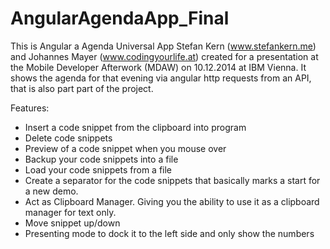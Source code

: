 AngularAgendaApp_Final
======================

This is Angular a Agenda Universal App Stefan Kern (www.stefankern.me)  and Johannes Mayer (www.codingyourlife.at) created for a presentation at the Mobile Developer Afterwork (MDAW) on 10.12.2014 at IBM Vienna. It shows the agenda for that evening via angular http requests from an API, that is also part part of the project.

Features:
- Insert a code snippet from the clipboard into program
- Delete code snippets
- Preview of a code snippet when you mouse over 
- Backup your code snippets into a file
- Load your code snippets from a file
- Create a separator for the code snippets that basically marks a start for a new demo.
- Act as Clipboard Manager. Giving you the ability to use it as a clipboard manager for text only.
- Move snippet up/down
- Presenting mode to dock it to the left side and only show the numbers
